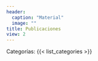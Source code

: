 ```yaml
---
header:
  caption: "Material"
  image: ""
title: Publicaciones
view: 2
---
```

Categorías:
{{< list_categories >}}
